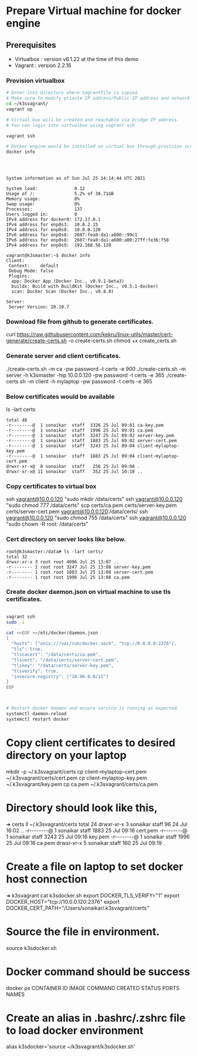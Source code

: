 # Prepare Virtual machine for docker engine

## Prerequisites
- Virtualbox : version v6.1.22 at the time of this demo 
- Vagrant :  version 2.2.16

### Provision virtualbox 
```bash
# Enter into directory where Vagrantfile is copied
# Make sure to modify priavte IP address/Public IP address and network name in Vagrantfile
cd ~/k3svagrant/
vagrant up 

# Virtual box will be created and reachable via bridge IP address.
# You can login into virtualbox using vagrant ssh 

vagrant ssh

# Docker engine would be installed on virtual box through provision script
docker info 


  
```
```text
System information as of Sun Jul 25 14:14:44 UTC 2021

System load:              0.12
Usage of /:               5.2% of 38.71GB
Memory usage:             8%
Swap usage:               0%
Processes:                137
Users logged in:          0
IPv4 address for docker0: 172.17.0.1
IPv4 address for enp0s3:  10.0.2.15
IPv4 address for enp0s8:  10.0.0.120
IPv6 address for enp0s8:  2607:fea8:da1:a600::99c1
IPv6 address for enp0s8:  2607:fea8:da1:a600:a00:27ff:fe36:f58
IPv4 address for enp0s9:  192.168.56.120
```

```text
vagrant@k3smaster:~$ docker info
Client:
 Context:    default
 Debug Mode: false
 Plugins:
  app: Docker App (Docker Inc., v0.9.1-beta3)
  buildx: Build with BuildKit (Docker Inc., v0.5.1-docker)
  scan: Docker Scan (Docker Inc., v0.8.0)

Server:
 Server Version: 20.10.7
```


### Download file from github to generate certificates.
curl https://raw.githubusercontent.com/kekru/linux-utils/master/cert-generate/create-certs.sh -o create-certs.sh
chmod +x create_certs.sh

### Generate server and client certificates.
./create-certs.sh -m ca -pw password -t certs -e 900
./create-certs.sh -m server -h k3smaster -hip 10.0.0.120 -pw password -t certs -e 365
./create-certs.sh -m client -h mylaptop -pw password -t certs -e 365

### Below certificates would be available
ls -lart certs

```text
total 48
-r--------@  1 sonaikar  staff  3326 25 Jul 09:01 ca-key.pem
-r--------@  1 sonaikar  staff  1996 25 Jul 09:01 ca.pem
-r--------@  1 sonaikar  staff  3247 25 Jul 09:02 server-key.pem
-r--------@  1 sonaikar  staff  1883 25 Jul 09:02 server-cert.pem
-r--------@  1 sonaikar  staff  3243 25 Jul 09:04 client-mylaptop-key.pem
-r--------@  1 sonaikar  staff  1883 25 Jul 09:04 client-mylaptop-cert.pem
drwxr-xr-x@  8 sonaikar  staff   256 25 Jul 09:04 .
drwxr-xr-x@ 11 sonaikar  staff   352 25 Jul 10:18 ..
```
### Copy certificates to virtual box
ssh vagrant@10.0.0.120 "sudo mkdir /data/certs"
ssh vagrant@10.0.0.120 "sudo chmod 777 /data/certs"
scp certs/ca.pem certs/server-key.pem certs/server-cert.pem vagrant@10.0.0.120:/data/certs/
ssh vagrant@10.0.0.120 "sudo chmod 755 /data/certs"
ssh vagrant@10.0.0.120 "sudo chown -R root: /data/certs"

### Cert directory on server looks like below.
```text
root@k3smaster:/data# ls -lart certs/
total 32
drwxr-xr-x 3 root root 4096 Jul 25 13:07 ..
-r-------- 1 root root 3247 Jul 25 13:08 server-key.pem
-r-------- 1 root root 1883 Jul 25 13:08 server-cert.pem
-r-------- 1 root root 1996 Jul 25 13:08 ca.pem
```

### Create  docker daemon.json on virtual machine to use tls certificates.
```bash

vagrant ssh 
sudo -i 

cat <<EOF >>/etc/docker/daemon.json
{
  "hosts": ["unix:///var/run/docker.sock", "tcp://0.0.0.0:2376"],
  "tls": true,
  "tlscacert": "/data/certs/ca.pem",
  "tlscert": "/data/certs/server-cert.pem",
  "tlskey": "/data/certs/server-key.pem",
  "tlsverify": true,
  "insecure-registry": ["10.96.0.0/12"]
}
EOF



# Restart docker daemon and ensure service is running as expected.
systemctl daemon-reload
systemctl restart docker
```


# Copy client certificates to desired directory on your laptop
mkdir -p ~/.k3svagrant/certs
cp client-mylaptop-cert.pem ~/.k3svagrant/certs/cert.pem
cp client-mylaptop-key.pem ~/.k3svagrant/key.pem
cp ca.pem  ~/.k3svagrant/certs/ca.pem

# Directory should look like this,
➜  certs ll ~/.k3svagrant/certs
total 24
drwxr-xr-x  3 sonaikar  staff    96 24 Jul 16:02 ..
-r--------@ 1 sonaikar  staff  1883 25 Jul 09:16 cert.pem
-r--------@ 1 sonaikar  staff  3243 25 Jul 09:16 key.pem
-r--------@ 1 sonaikar  staff  1996 25 Jul 09:16 ca.pem
drwxr-xr-x  5 sonaikar  staff   160 25 Jul 09:19 .

# Create a file on laptop to set docker host connection
➜  k3svagrant cat k3sdocker.sh
export DOCKER_TLS_VERIFY="1"
export DOCKER_HOST="tcp://10.0.0.120:2376"
export DOCKER_CERT_PATH="/Users/sonaikar/.k3svagrant/certs"

# Source the file in environment.
source k3sdocker.sh

# Docker command should be success
docker ps
CONTAINER ID   IMAGE     COMMAND   CREATED   STATUS    PORTS     NAMES

# Create an alias in .bashrc/.zshrc file to load docker environment
alias k3sdocker='source ~/k3svagrant/k3sdocker.sh'